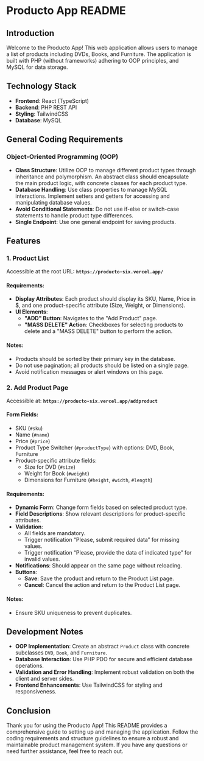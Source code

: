 # Producto App README

## Introduction

Welcome to the Producto App! This web application allows users to manage a list of products including DVDs, Books, and Furniture. The application is built with PHP (without frameworks) adhering to OOP principles, and MySQL for data storage.

## Technology Stack

- **Frontend**: React (TypeScript)
- **Backend**: PHP REST API
- **Styling**: TailwindCSS
- **Database**: MySQL

## General Coding Requirements

### Object-Oriented Programming (OOP)

- **Class Structure**: Utilize OOP to manage different product types through inheritance and polymorphism. An abstract class should encapsulate the main product logic, with concrete classes for each product type.
- **Database Handling**: Use class properties to manage MySQL interactions. Implement setters and getters for accessing and manipulating database values.
- **Avoid Conditional Statements**: Do not use if-else or switch-case statements to handle product type differences.
- **Single Endpoint**: Use one general endpoint for saving products.

## Features

### 1. Product List

Accessible at the root URL: **`https://producto-six.vercel.app/`**

#### Requirements:
- **Display Attributes**: Each product should display its SKU, Name, Price in $, and one product-specific attribute (Size, Weight, or Dimensions).
- **UI Elements**:
  - **"ADD" Button**: Navigates to the "Add Product" page.
  - **"MASS DELETE" Action**: Checkboxes for selecting products to delete and a "MASS DELETE" button to perform the action.

#### Notes:
- Products should be sorted by their primary key in the database.
- Do not use pagination; all products should be listed on a single page.
- Avoid notification messages or alert windows on this page.

### 2. Add Product Page

Accessible at: **`https://producto-six.vercel.app/addproduct`**

#### Form Fields:
- SKU (`#sku`)
- Name (`#name`)
- Price (`#price`)
- Product Type Switcher (`#productType`) with options: DVD, Book, Furniture
- Product-specific attribute fields:
  - Size for DVD (`#size`)
  - Weight for Book (`#weight`)
  - Dimensions for Furniture (`#height`, `#width`, `#length`)

#### Requirements:
- **Dynamic Form**: Change form fields based on selected product type.
- **Field Descriptions**: Show relevant descriptions for product-specific attributes.
- **Validation**:
  - All fields are mandatory.
  - Trigger notification “Please, submit required data” for missing values.
  - Trigger notification “Please, provide the data of indicated type” for invalid values.
- **Notifications**: Should appear on the same page without reloading.
- **Buttons**:
  - **Save**: Save the product and return to the Product List page.
  - **Cancel**: Cancel the action and return to the Product List page.

#### Notes:
- Ensure SKU uniqueness to prevent duplicates.

## Development Notes

- **OOP Implementation**: Create an abstract `Product` class with concrete subclasses `DVD`, `Book`, and `Furniture`.
- **Database Interaction**: Use PHP PDO for secure and efficient database operations.
- **Validation and Error Handling**: Implement robust validation on both the client and server sides.
- **Frontend Enhancements**: Use TailwindCSS for styling and responsiveness.

## Conclusion

Thank you for using the Producto App! This README provides a comprehensive guide to setting up and managing the application. Follow the coding requirements and structure guidelines to ensure a robust and maintainable product management system. If you have any questions or need further assistance, feel free to reach out.

